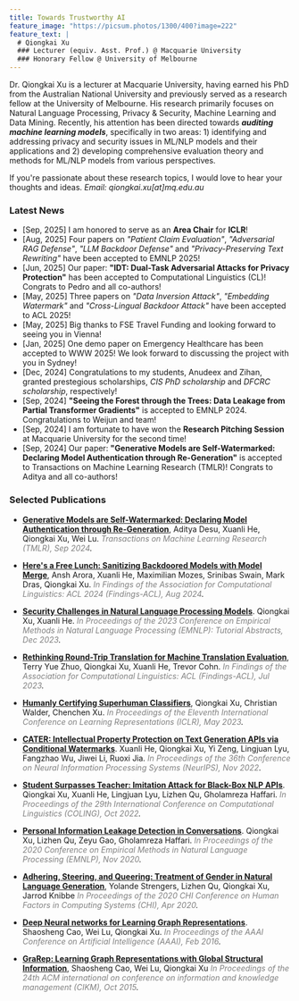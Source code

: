 ```yaml
---
title: Towards Trustworthy AI
feature_image: "https://picsum.photos/1300/400?image=222"
feature_text: |
  # Qiongkai Xu
  ### Lecturer (equiv. Asst. Prof.) @ Macquarie University
  ### Honorary Fellow @ University of Melbourne
---
```


Dr. Qiongkai Xu is a lecturer at Macquarie University, having earned his PhD from the Australian National University and previously served as a research fellow at the University of Melbourne. His research primarily focuses on Natural Language Processing, Privacy & Security, Machine Learning and Data Mining. Recently, his attention has been directed towards ***auditing machine learning models***, specifically in two areas: 1) identifying and addressing privacy and security issues in ML/NLP models and their applications and 2) developing comprehensive evaluation theory and methods for ML/NLP models from various perspectives. 


If you're passionate about these research topics, I would love to hear your thoughts and ideas.
*Email: qiongkai.xu[at]mq.edu.au*

### Latest News
+ [Sep, 2025] I am honored to serve as an **Area Chair** for **ICLR**! 
+ [Aug, 2025] Four papers on *"Patient Claim Evaluation"*, *"Adversarial RAG Defense"*, *"LLM Backdoor Defense"* and *"Privacy-Preserving Text Rewriting"* have been accepted to EMNLP 2025!
+ [Jun, 2025] Our paper: **"IDT: Dual-Task Adversarial Attacks for Privacy Protection"** has been accepted to Computational Linguistics (CL)! Congrats to Pedro and all co-authors!
+ [May, 2025] Three papers on *"Data Inversion Attack"*, *"Embedding Watermark"* and *"Cross-Lingual Backdoor Attack"* have been accepted to ACL 2025! 
+ [May, 2025] Big thanks to FSE Travel Funding and looking forward to seeing you in Vienna!
+ [Jan, 2025] One demo paper on Emergency Healthcare has been accepted to WWW 2025! We look forward to discussing the project with you in Sydney!
+ [Dec, 2024] Congratulations to my students, Anudeex and Zihan, granted prestegious scholarships, *CIS PhD scholarship* and *DFCRC scholarship*, respectively!
+ [Sep, 2024] **"Seeing the Forest through the Trees: Data Leakage from Partial Transformer Gradients"** is accepted to EMNLP 2024. Congratulations to Weijun and team!
+ [Sep, 2024] I am fortunate to have won the **Research Pitching Session** at Macquarie University for the second time!
+ [Sep, 2024] Our paper: **"Generative Models are Self-Watermarked: Declaring Model Authentication through Re-Generation"** is accepted to Transactions on Machine Learning Research (TMLR)! Congrats to Aditya and all co-authors!
<!-- 
+ [Aug, 2024] Our Tutorial on **"A Copyright War: Authentication for Large Language Models"** in IJCAI 2024 is available [(pdf)](./files/tutorial%20IJCAI2024.pdf).
+ [Jun, 2024] We are grateful for multiple internal and external fundings! Opportunities will soon be available for PhD candidates, and Postdoctoral fellows. We look forward to collaborating with talented and enthusiastic individuals on challenges related to *<u>AI safety</u>*!
+ [Jun, 2024] I am honored to serve as a **Publication Chair** on the Steering Committee for **ACL 2025**!
+ [May, 2024] Two papers on "*Embedding-as-a-Service Watermarking*" and "*LLM backdoor defense*" are accepted to ACL!
+ [May, 2024] We are grateful to the support from ***Gemma Academic Program Google Cloud Platform Credit Award***!
[Apr, 2024] Our paper: **"SEEP: Training Dynamics Grounds Latent Representation Search for Mitigating Backdoor Poisoning Attacks"** is accepted to Transaction of ACL (TACL)! Congrats to Xuanli and all co-authors!
+ [Apr, 2024] We are grateful to the support from ***OpenAI's Researcher Access Program***!
+ [Apr, 2024] Our tutorial: **"A Copyright War: Authentication for Large Language Models"** is accepted to IJCAI 2024 (<span style="color:blue">Tutorial</span>). See you in Korea!
+ [Mar, 2024] **"Backdoor Attacks on Multilingual Machine Translation"** is accepted to NAACL, the main conference. Congratulations to Jun!
+ [Mar, 2024] I am honored to have been appointed as an honorary fellow at the University of Melbourne! PhD and MRes applicants to both [MQ](https://www.mq.edu.au/research/phd-and-research-degrees/how-to-apply/scholarship-opportunities) and [UoM](https://scholarships.unimelb.edu.au/awards/graduate-research-scholarships) are welcomed.
+ [Mar, 2024] **"Attacks on Third-Party APIs of Large Language Models"** is accepted to SeT-LLM@ICLR 2024.
+ [Feb, 2024] I am honored to serve as an **Action Editor / Area Chair** for **ACL Rolling Review**! 
+ [Dec, 2023] Our EMNLP'23 tutorial on [**Security Challenges in NLP models**](https://aclanthology.org/2023.emnlp-tutorial.2.pdf) are now available!
+ [Nov, 2023] I am fortunate to have won the **Research Pitching Session** at Macquarie University! 
+ [Nov, 2023] I am honored to serve as an **Area Chair** for **LREC-COLING 2024**! 
+ [Oct, 2023] I am excited to become a **lecturer** (a.k.a assitant professor) at Macquarie University!
+ [Oct, 2023] **"Mitigating Backdoor Poisoning Attacks through the Lens of Spurious Correlation"** is accepted to EMNLP 2023. Congratulations to Xuanli!
+ [Oct, 2023] **"Boot and Switch: Alternating Distillation for Zero-Shot Dense Retrieval"** is accepted to Findings of EMNLP 2023. Congratulations to Fan!
+ [Sep, 2023] I am honored to be awarded **DAAD Net-AI fellowship**, visiting University of Bonn and Leuphana University of Luneburg.
+ [Jul, 2023] **"Fingerprint Attack: Client De-Anonymization in Federated Learning"** is accepted to ECAI 2023 (with acceptance rate 24%).
+ [May, 2023] **"Rethinking Round-Trip Translation for Machine Translation Evaluation"** is accepted to Findings of ACL 2023. 
+ [Apr, 2023] I will serve as Publication Chair at [**ALTA 2023**](https://alta2023.alta.asn.au).
+ [Feb, 2023] I will be teaching **'Text Analytics for Business'** (BUSA90543) this winter semester.
+ [Feb, 2023] **'Security Challenges in Natural Language Processing Models'** is accepted to EMNLP 2023 (<span style="color:blue">Tutorial</span>). See you in Singapore!
+ [Jan, 2023] One paper **'Humanly Certifying Superhuman Classifiers'** is accepted to ICLR'23 (<span style="color:red">spotlight, notable-top-25%</span>). If you would like to certify a 'superhuman' classifier, check our latest paper.
+ [Jan, 2023] Congrats to Yujin and Terry! **'Training-Free Lexical Backdoor attacks on Language Models'** is accepted to WWW'23 (<span style="color:blue">oral, acceptance rate 19.2%</span>). -->

<!-- + [Oct, 2022] Two papers are accepted to EMNLP main conference. Congrats to Zhuang and Xuanli! -->
<!-- + [Sep, 2022] One paper is accepted to NeurIPS. Check our work on conditional watermarks for NLP APIs. -->
<!-- + [Sep, 2022] I am honored to be invited to give a talk at TrustML YSS on **'Humanly Certifying Superhuman Classifiers'**. -->
<!-- + [Aug, 2022] One paper **'Student Surpasses Teacher: Imitation Attack for Black-Box NLP APIs'** is accepted to COLING (<span style="color:blue">oral</span>). -->
<!-- + [Jun, 2022] I will join NLP Group @ University of Melbourne as a Research Fellow on Security in NLP. -->

### Selected Publications

+ [**Generative Models are Self-Watermarked: Declaring Model Authentication through Re-Generation**](https://openreview.net/pdf?id=LUHmWDydue), Aditya Desu, Xuanli He, Qiongkai Xu, Wei Lu. *<span style="color:gray"> Transactions on Machine Learning Research (TMLR), Sep 2024</span>.*

+ [**Here's a Free Lunch: Sanitizing Backdoored Models with Model Merge**](https://aclanthology.org/2024.findings-acl.894)\, Ansh Arora, Xuanli He, Maximilian Mozes, Srinibas Swain, Mark Dras, Qiongkai Xu. *<span style="color:gray">In Findings of the Association for Computational Linguistics: ACL 2024 (Findings-ACL), Aug 2024</span>.*

+ [**Security Challenges in Natural Language Processing Models**](https://aclanthology.org/2023.emnlp-tutorial.2/). Qiongkai Xu, Xuanli He.
*<span style="color:gray">In Proceedings of the 2023 Conference on Empirical Methods in Natural Language Processing (EMNLP): Tutorial Abstracts, Dec 2023</span>.*

+ [**Rethinking Round-Trip Translation for Machine Translation Evaluation**](https://aclanthology.org/2023.findings-acl.22/), Terry Yue Zhuo, Qiongkai Xu, Xuanli He, Trevor Cohn.
*<span style="color:gray">In Findings of the Association for Computational Linguistics: ACL (Findings-ACL), Jul 2023</span>.*


+ [**Humanly Certifying Superhuman Classifiers**](https://openreview.net/forum?id=X5ZMzRYqUjB), Qiongkai Xu, Christian Walder, Chenchen Xu.
*<span style="color:gray">In Proceedings of the Eleventh International Conference on Learning Representations (ICLR), May 2023</span>.*

<!-- + [**Training-Free Lexical Backdoor Attacks on Language Models**](https://arxiv.org/abs/2302.04116), Yujin Huang, Terry Zhuo Yue, Qiongkai Xu, Han Hu, Xingliang Yuan, Chunyang Chen.
*<span style="color:gray">(Accepted to WWW 2023)</span>.* -->

<!-- + [**Variational Autoencoder with Disentanglement Priors for Low-Resource Task-Specific Natural Language Generation**](https://aclanthology.org/2022.emnlp-main.706). Zhuang Li, Lizhen Qu, Qiongkai Xu, Tongtong Wu, Tianyang Zhan, Gholamreza Haffari.
*<span style="color:gray">In Proceedings of the 2022 Conference on Empirical Methods in Natural Language Processing (EMNLP), Dec 2022</span>.* -->

<!-- + [**Extracted BERT Model Leaks More Information than You Think!**](https://aclanthology.org/2022.emnlp-main.99/). Xuanli He, Chen Chen, Lingjuan Lyu, Qiongkai Xu.
*<span style="color:gray">In Proceedings of the 2022 Conference on Empirical Methods in Natural Language Processing (EMNLP), Dec 2022</span>.* -->

+ [**CATER: Intellectual Property Protection on Text Generation APIs via Conditional Watermarks**](https://openreview.net/forum?id=L7P3IvsoUXY). Xuanli He, Qiongkai Xu, Yi Zeng, Lingjuan Lyu, Fangzhao Wu, Jiwei Li, Ruoxi Jia.
*<span style="color:gray">In Proceedings of the 36th Conference on Neural Information Processing Systems (NeurIPS), Nov 2022</span>.*

+ [**Student Surpasses Teacher: Imitation Attack for Black-Box NLP APIs**](https://aclanthology.org/2022.coling-1.251/). Qiongkai Xu, Xuanli He, Lingjuan Lyu, Lizhen Qu, Gholamreza Haffari.
*<span style="color:gray">In Proceedings of the 29th International Conference on Computational Linguistics (COLING), Oct 2022</span>.*

<!-- + [**Protecting Intellectual Property of Language Generation APIs with Lexical Atermark**](https://arxiv.org/pdf/2112.02701.pdf). Xuanli He, Qiongkai Xu, Lingjuan Lyu, Fangzhao Wu, Chenguang Wang.
*<span style="color:gray">In Proceedings of the AAAI Conference on Artificial Intelligence (AAAI), Feb 2022</span>.* -->

+ [**Personal Information Leakage Detection in Conversations**](https://www.aclweb.org/anthology/2020.emnlp-main.532.pdf). Qiongkai Xu, Lizhen Qu, Zeyu Gao, Gholamreza Haffari.
*<span style="color:gray">In Proceedings of the 2020 Conference on Empirical Methods in Natural Language Processing (EMNLP), Nov 2020</span>.*

+ [**Adhering, Steering, and Queering: Treatment of Gender in Natural Language Generation**](https://dl.acm.org/doi/abs/10.1145/3313831.3376315), Yolande Strengers, Lizhen Qu, Qiongkai Xu, Jarrod Knibbe 
*<span style="color:gray">In Proceedings of the 2020 CHI Conference on Human Factors in Computing Systems (CHI), Apr 2020</span>.*

<!-- + [**Privacy-Aware Text Rewriting**](https://aclanthology.org/W19-8633.pdf).
Qiongkai Xu, Lizhen Qu, Chenchen Xu, Ran Cui.
*<span style="color:gray">In Proceedings of the 12th International Conference on Natural Language Generation (INLG), Oct 2019</span>.* -->

+ [**Deep Neural networks for Learning Graph Representations**](https://ojs.aaai.org/index.php/AAAI/article/download/10179/10038). Shaosheng Cao, Wei Lu, Qiongkai Xu.
*<span style="color:gray">In Proceedings of the AAAI Conference on Artificial Intelligence (AAAI), Feb 2016</span>.*


+ [**GraRep: Learning Graph Representations with Global Structural Information**](https://www.researchgate.net/profile/Qiongkai-Xu/publication/301417811_GraRep/links/5847ecdb08ae8e63e633b5f2/GraRep.pdf), Shaosheng Cao, Wei Lu, Qiongkai Xu 
*<span style="color:gray">In Proceedings of the 24th ACM international on conference on information and knowledge management (CIKM), Oct 2015</span>.*
